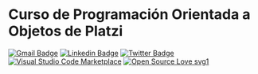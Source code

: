 # Curso de Programación Orientada a Objetos de Platzi

[![Gmail Badge](https://img.shields.io/badge/-eliaz.bobadilladev@gmail.com-c14438?style=flat&logo=Gmail&logoColor=white&link=mailto:eliaz.bobadilladev@gmail.com)](mailto:eliaz.bobadilladev@gmail.com) 
[![Linkedin Badge](https://img.shields.io/badge/-EliazBobadilla-0072b1?style=flat&logo=Linkedin&logoColor=white&link=https://www.linkedin.com/in/EliazNobadilla/)](https://www.linkedin.com/in/eliazbobadilla/) [![Twitter Badge](https://img.shields.io/badge/-@EliazBobadilla-00acee?style=flat&logo=twitter&logoColor=white&link=https://twitter.com/@EliazBobadilla/)](https://www.twitter.com/@EliazBobadilla/) [![Visual Studio Code Marketplace](https://img.shields.io/badge/Marketplace-VS-brightgreen)](https://marketplace.visualstudio.com/publishers/EliazBobadilla) [![Open Source Love svg1](https://badges.frapsoft.com/os/v1/open-source.svg?v=103)](https://opensource.org/)

